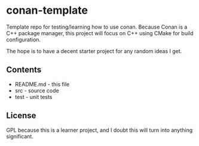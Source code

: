 # conan-template

Template repo for testing/learning how to use conan. 
Because Conan is a C++ package manager, this project 
will focus on C++ using CMake for build configuration.

The hope is to have a decent starter project for any
random ideas I get.

## Contents

- README.md - this file
- src - source code
- test - unit tests

## License

GPL because this is a learner project, and I doubt this will turn into anything significant.


